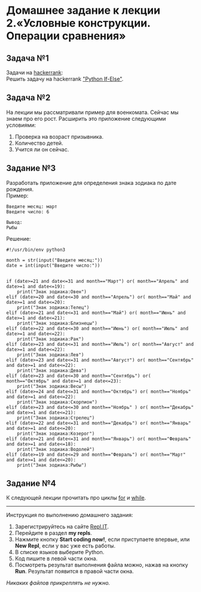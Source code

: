 # Домашнее задание к лекции 2.«Условные конструкции. Операции сравнения»

## Задача №1
Задачи на [hackerrank](https://www.hackerrank.com/domains/python):  
Решить задачу на hackerrank ["Python If-Else"](https://www.hackerrank.com/challenges/py-if-else/problem).  

## Задача №2
На лекции мы рассматривали пример для военкомата. Сейчас мы знаем про его рост. Расширить это приложение следующими условиями:
1. Проверка на возраст призывника.
2. Количество детей.
3. Учится ли он сейчас.

## Задание №3
Разработать приложение для определения знака зодиака по дате рождения.  
Пример:  
```
Введите месяц: март
Введите число: 6

Вывод:
Рыбы
```
Решение:
```
#!/usr/bin/env python3

month = str(input("Введите месяц:"))
date = int(input("Введите число:"))


if (date>=21 and date<=31 and month=="Март") or( month=="Апрель" and date>=1 and date<=19):
    print("Знак зодиака:Овен")
elif (date>=20 and date<=30 and month=="Апрель") or( month=="Май" and date>=1 and date<=20):
    print("Знак зодиака:Телец")
elif (date>=21 and date<=31 and month=="Май") or( month=="Июнь" and date>=1 and date<=21):
    print("Знак зодиака:Близнецы")
elif (date>=22 and date<=30 and month=="Июнь") or( month=="Июль" and date>=1 and date<=22):
    print("Знак зодиака:Рак")
elif (date>=23 and date<=31 and month=="Июль") or( month=="Август" and date>=1 and date<=22):
    print("Знак зодиака:Лев")
elif (date>=23 and date<=31 and month=="Август") or( month=="Сентябрь" and date>=1 and date<=22):
    print("Знак зодиака:Дева")
elif (date>=23 and date<=30 and month=="Сентябрь") or( month=="Октябрь" and date>=1 and date<=23):
    print("Знак зодиака:Весы")
elif (date>=24 and date<=31 and month=="Октябрь") or( month=="Ноябрь" and date>=1 and date<=22):
    print("Знак зодиака:Скорпион")
elif (date>=23 and date<=30 and month=="Ноябрь" ) or( month=="Декабрь" and date>=1 and date<=21):
    print("Знак зодиака:Стрелец")
elif (date>=22 and date<=31 and month=="Декабрь") or( month=="Январь" and date>=1 and date<=20):
    print("Знак зодиака:Козерог")
elif (date>=21 and date<=31 and month=="Январь") or( month=="Февраль" and date>=1 and date<=18):
    print("Знак зодиака:Водолей")
elif (date>=19 and date<=29 and month=="Февраль") or( month=="Март" and date>=1 and date<=20):
    print("Знак зодиака:Рыбы")
```

## Задание №4
К следующей лекции прочитать про циклы [for](https://foxford.ru/wiki/informatika/tsikl-for-v-python) и
 [while](https://foxford.ru/wiki/informatika/tsikl-while-v-python).

---
Инструкция по выполнению домашнего задания:

1. Зарегистрируйтесь на сайте [Repl.IT](https://repl.it/).
2. Перейдите в раздел **my repls**.
3. Нажмите кнопку **Start coding now!**, если приступаете впервые, или **New Repl**, если у вас уже есть работы.
4. В списке языков выберите Python.
5. Код пишите в левой части окна.
6. Посмотреть результат выполнения файла можно, нажав на кнопку **Run**. Результат появится в правой части окна.


*Никаких файлов прикреплять не нужно.*
